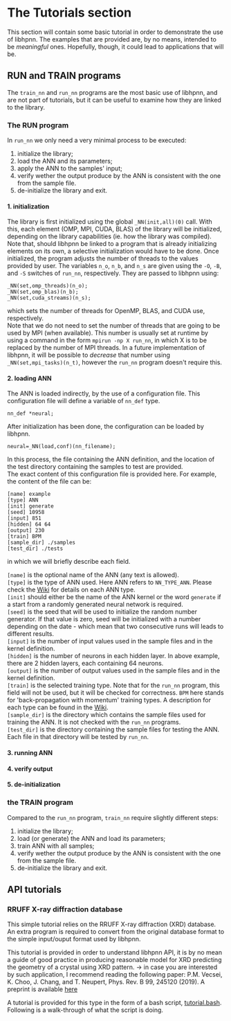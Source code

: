 # The Tutorials section

This section will contain some basic tutorial in order to demonstrate the use of libhpnn.
The examples that are provided are, by no means, intended to be _meaningful_ ones.
Hopefully, though, it could lead to applications that will be.

## RUN and TRAIN programs

The `train_nn` and `run_nn` programs are the most basic use of libhpnn, and are not part of tutorials, but it can be useful to examine how they are linked to the library.

### The RUN program

In `run_nn` we only need a very minimal process to be executed:
1. initialize the library;
2. load the ANN and its parameters;
3. apply the ANN to the samples' input;
4. verify wether the output produce by the ANN is consistent with the one from the sample file.
5. de-initialize the library and exit.

#### 1. initialization

The library is first initialized using the global `_NN(init,all)(0)` call.
With this, each element (OMP, MPI, CUDA, BLAS) of the library will be initialized, depending on the library capabilities (ie. how the library was compiled). Note that, should libhpnn be linked to a program that is already initializing elements on its own, a selective initialization would have to be done.
Once initialized, the program adjusts the number of threads to the values provided by user. The variables `n_o`, `n_b`, and `n_s` are given using the `-O`, `-B`, and `-S` switches of `run_nn`, respectively. They are passed to libhpnn using:
```
_NN(set,omp_threads)(n_o);
_NN(set,omp_blas)(n_b);
_NN(set,cuda_streams)(n_s);
```
which sets the number of threads for OpenMP, BLAS, and CUDA use, respectively.\
Note that we do not need to set the number of threads that are going to be used by MPI (when available). This number is usually set at runtime by using a command in the form `mpirun -np X run_nn`, in which X is to be replaced by the number of MPI threads.
In a future implementation of libhpnn, it will be possible to _decrease_ that number using `_NN(set,mpi_tasks)(n_t)`, however the `run_nn` program doesn't require this.

#### 2. loading ANN 

The ANN is loaded indirectly, by the use of a configuration file. This configuration file will define a variable of `nn_def` type.
```
nn_def *neural;
```
After initialization has been done, the configuration can be loaded by libhpnn.
```
neural=_NN(load,conf)(nn_filename);
```
In this process, the file containing the ANN definition, and the location of the test directory containing the samples to test are provided.\
The exact content of this configuration file is provided here. 
For example, the content of the file can be:
```
[name] example
[type] ANN
[init] generate
[seed] 10958
[input] 851
[hidden] 64 64
[output] 230
[train] BPM
[sample_dir] ./samples
[test_dir] ./tests
```
in which we will briefly describe each field.

`[name]` is the optional name of the ANN (any text is allowed).\
`[type]` is the type of ANN used. Here ANN refers to `NN_TYPE_ANN`.
Please check the [Wiki](https://github.com/ovhpa/hpnn/wiki) for details on each ANN type.\
`[init]` should either be the name of the ANN kernel or the word `generate` if a start from a randomly generated neural network is required.\
`[seed]` is the seed that will be used to initialize the random number generator. If that value is zero, seed will be initialized with a number depending on the date - which mean that two consecutive runs will leads to different results.\
`[input]` is the number of input values used in the sample files and in the kernel definition.\
`[hidden]` is the number of neurons in each hidden layer. In above example, there are 2 hidden layers, each containing 64 neurons.\
`[output]` is the number of output values used in the sample files and in the kernel definition.\
`[train]` is the selected training type. Note that for the `run_nn` program, this field will not be used, but it will be checked for correctness. `BPM` here stands for 'back-propagation with momentum' training types. A description for each type can be found in the [Wiki](https://github.com/ovhpa/hpnn/wiki).\
`[sample_dir]` is the directory which contains the sample files used for training the ANN. It is not checked with the `run_nn` programs.\
`[test_dir]` is the directory containing the sample files for testing the ANN. Each file in that directory will be tested by `run_nn`.

#### 3. running ANN

#### 4. verify output

#### 5. de-initialization


### the TRAIN program

Compared to the `run_nn` program, `train_nn` require slightly different steps:
1. initialize the library;
2. load (or generate) the ANN and load its parameters;
4. train ANN with all samples;
5. verify wether the output produce by the ANN is consistent with the one from the sample file.
6. de-initialize the library and exit.



## API tutorials

### RRUFF X-ray diffraction database

This simple tutorial relies on the RRUFF X-ray diffraction (XRD) database.
An extra program is required to convert from the original database format to the simple input/ouput format used by libhpnn.

This tutorial is provided in order to understand libhpnn API, it is by no mean a guide of good practice in producing reasonable model for XRD predicting the geometry of a crystal using XRD pattern.
-> in case you are interested by such application, I recommend reading the following paper: 
P.M. Vecsei, K. Choo, J. Chang, and T. Neupert, Phys. Rev. B 99, 245120 (2019). A preprint is available [here](https://arxiv.org/abs/1812.05625)



A tutorial is provided for this type in the form of a bash script, [tutorial.bash](tutorials/ann/tutorial.bash). Following is a walk-through of what the script is doing. 


